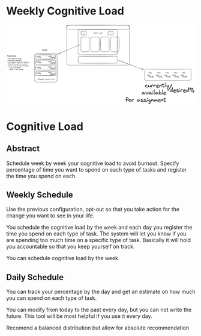 # Weekly Cognitive Load

![Wireframe](./designs/wireframe.excalidraw.png)

# Cognitive Load

## Abstract

Schedule week by week your cognitive load to avoid burnout. Specify percentage of time you want to spend on each type of tasks and register the time you spend on each.

## Weekly Schedule

Use the previous configuration, opt-out so that you take action for the change you want to see in your life.

You schedule the cognitive load by the week and each day you register the time you spend on each type of task. The system will let you know if you are spending too much time on a specific type of task. Basically it will hold you accountable so that you keep yourself on track.

You can schedule cognitive load by the week.

## Daily Schedule

You can track your percentage by the day and get an estimate on how much you can spend on each type of task.

You can modify from today to the past every day, but you can not write the future. This tool will be most helpful if you use it every day.

Recomend a balanced distribution but allow for absolute recommendation
